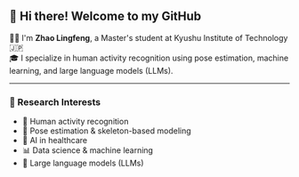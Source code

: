 ## 👋 Hi there! Welcome to my GitHub

🧑‍💻 I'm **Zhao Lingfeng**, a Master's student at Kyushu Institute of Technology 🇯🇵  
🎓 I specialize in human activity recognition using pose estimation, machine learning, and large language models (LLMs).  

---

### 🧠 Research Interests

- 🧍 Human activity recognition  
- 🦾 Pose estimation & skeleton-based modeling  
- 🏥 AI in healthcare  
- 📊 Data science & machine learning  
- 🧠 Large language models (LLMs)
